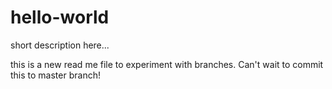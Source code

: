 # hello-world
short description here...

this is a new read me file to experiment with branches. Can't wait to commit this to master branch!
